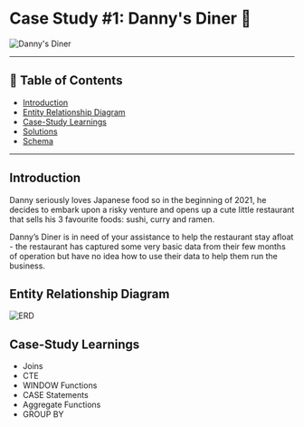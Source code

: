 # Case Study #1: Danny's Diner :ramen:

![Danny's Diner](https://user-images.githubusercontent.com/73200439/195620698-1e8cdc9a-27b4-4d29-9db1-f706fd02a208.png)

***
## :bookmark: Table of Contents
- [Introduction](#introduction)
- [Entity Relationship Diagram](#entity-relationship-diagram)
- [Case-Study Learnings](#case-study-learnings)
- [Solutions](#solutions)
- [Schema](#schema)


***
## Introduction
Danny seriously loves Japanese food so in the beginning of 2021, he decides to embark upon a risky venture and opens up a cute little restaurant that sells his 3 favourite foods: sushi, curry and ramen.

Danny’s Diner is in need of your assistance to help the restaurant stay afloat - the restaurant has captured some very basic data from their few months of operation but have no idea how to use their data to help them run the business.

## Entity Relationship Diagram

![ERD](https://user-images.githubusercontent.com/73200439/195624893-5c2470dd-88c1-41cb-8890-f971d4e6bbff.png)


## Case-Study Learnings
- Joins
- CTE
- WINDOW Functions
- CASE Statements
- Aggregate Functions
- GROUP BY 


